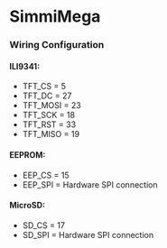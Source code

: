 # SimmiMega

### Wiring Configuration

#### ILI9341:
- TFT_CS = 5
- TFT_DC = 27
- TFT_MOSI = 23
- TFT_SCK = 18
- TFT_RST = 33
- TFT_MISO = 19

#### EEPROM:
- EEP_CS = 15
- EEP_SPI = Hardware SPI connection

#### MicroSD:
- SD_CS = 17
- SD_SPI = Hardware SPI connection
